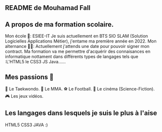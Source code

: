 ## README de Mouhamad Fall

## A propos de ma formation scolaire.
Mon école 🏫: ESIEE-IT
Je suis actuellement en BTS SIO SLAM (Solution Logicielles Applications Métier), j'entame ma première année en 2022.
Mon alternance 🧑‍💼: Actuellement j'attends une date pour pouvoir signer mon contract.
Ma formation va me permettre d'acquérir des connaisances en informatique nottament dans différents types de langages tels que :L'HTML5 le CSS3 JS Java......

## Mes passions 💖
🥋 Le Taekwondo.
🥊 Le MMA.
⚽ Le Football.
🎥 Le cinéma (Science-Fiction).
🎮 Les jeux vidéos.

## Les langages dans lesquels je suis le plus à l'aise 
HTML5
CSS3
JAVA
:) 
